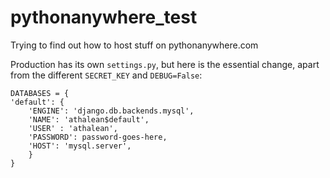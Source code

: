 pythonanywhere_test
===================

Trying to find out how to host stuff on pythonanywhere.com

Production has its own `settings.py`, but here is the essential change, apart from the different `SECRET_KEY` and `DEBUG=False`:

    DATABASES = {
    'default': {
        'ENGINE': 'django.db.backends.mysql',
        'NAME': 'athalean$default',
        'USER' : 'athalean',
        'PASSWORD': password-goes-here,
        'HOST': 'mysql.server',
        }
    }
